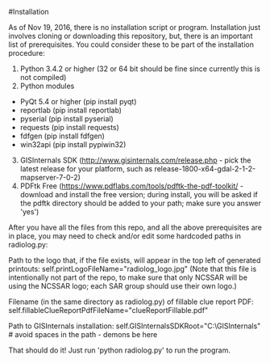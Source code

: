 #Installation

As of Nov 19, 2016, there is no installation script or program.  Installation just involves cloning or downloading this repository, but, there is an important list of prerequisites.  You could consider these to be part of the installation procedure:

1. Python 3.4.2 or higher (32 or 64 bit should be fine since currently this is not compiled)
2. Python modules
 * PyQt 5.4 or higher (pip install pyqt)
 * reportlab (pip install reportlab)
 * pyserial (pip install pyserial)
 * requests (pip install requests)
 * fdfgen (pip install fdfgen)
 * win32api (pip install pypiwin32)
3. GISInternals SDK (http://www.gisinternals.com/release.php - pick the latest release for your platform, such as release-1800-x64-gdal-2-1-2-mapserver-7-0-2)
4. PDFtk Free (https://www.pdflabs.com/tools/pdftk-the-pdf-toolkit/ - download and install the free version; during install, you will be asked if the pdftk directory should be added to your path; make sure you answer 'yes')

After you have all the files from this repo, and all the above prerequisites are in place, you may need to check and/or edit some hardcoded paths in radiolog.py:

Path to the logo that, if the file exists, will appear in the top left of generated printouts:
self.printLogoFileName="radiolog_logo.jpg"
(Note that this file is intentionally not part of the repo, to make sure that only NCSSAR will be using the NCSSAR logo; each SAR group should use their own logo.)

Filename (in the same directory as radiolog.py) of fillable clue report PDF:
self.fillableClueReportPdfFileName="clueReportFillable.pdf"

Path to GISInternals installation:
self.GISInternalsSDKRoot="C:\\GISInternals" # avoid spaces in the path - demons be here

That should do it!  Just run 'python radiolog.py' to run the program.
